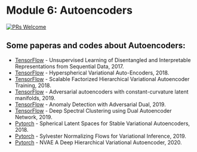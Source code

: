 # Module 6: Autoencoders

[![PRs Welcome](https://img.shields.io/badge/PRs-welcome-brightgreen.svg?style=flat-square)](http://makeapullrequest.com)


## Some paperas and codes about Autoencoders:

* [TensorFlow](https://github.com/wnhsu/FactorizedHierarchicalVAE) - Unsupervised Learning of Disentangled and Interpretable Representations from Sequential Data, 2017.
* [TensorFlow](https://github.com/nicola-decao/s-vae-tf) - Hyperspherical Variational Auto-Encoders, 2018.
* [TensorFlow](https://github.com/wnhsu/ScalableFHVAE) - Scalable Factorized Hierarchical Variational Autoencoder Training, 2018.
* [TensorFlow](https://github.com/danielegrattarola/ccm-aae) - Adversarial autoencoders with constant-curvature latent manifolds, 2019.
* [TensorFlow](https://github.com/shijianjian/Adverserial-Dual-AutoEncoder) - Anomaly Detection with Adversarial Dual, 2019.
* [TensorFlow](https://github.com/xdxuyang/Deep-Spectral-Clustering-using-Dual-Autoencoder-Network) - Deep Spectral Clustering using Dual Autoencoder Network, 2019.
* [Pytorch](https://github.com/jiacheng-xu/vmf_vae_nlp) - Spherical Latent Spaces for Stable Variational Autoencoders, 2018.
* [Pytorch](https://github.com/riannevdberg/sylvester-flows) - Sylvester Normalizing Flows for Variational Inference, 2019.
* [Pytorch](https://github.com/NVlabs/NVAE) - NVAE A Deep Hierarchical Variational Autoencoder, 2020.
